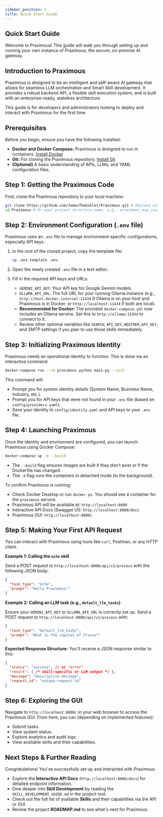```yaml
---
sidebar_position: 1
title: Quick Start Guide
---
```


## Quick Start Guide

Welcome to Praximous! This guide will walk you through setting up and running your own instance of Praximous, the secure, on-premise AI gateway.

## Introduction to Praximous

Praximous is designed to be an intelligent and self-aware AI gateway that allows for seamless LLM orchestration and Smart Skill development. It provides a robust backend API, a flexible skill execution system, and is built with an enterprise-ready, stateless architecture.

This guide is for developers and administrators looking to deploy and interact with Praximous for the first time.

## Prerequisites

Before you begin, ensure you have the following installed:

* **Docker and Docker Compose:** Praximous is designed to run in containers. [Install Docker](https://docs.docker.com/get-docker/)
* **Git:** For cloning the Praximous repository. [Install Git](https://git-scm.com/book/en/v2/Getting-Started-Installing-Git)
* **(Optional)** A basic understanding of APIs, LLMs, and YAML configuration files.

## Step 1: Getting the Praximous Code

First, clone the Praximous repository to your local machine:

```bash
git clone https://github.com/JamesTheGiblet/Praximous.git # Replace with your actual repository URL
cd Praximous # Or your project directory name, e.g., praximous_mvp_scaffold
```

## Step 2: Environment Configuration (`.env` file)

Praximous uses an `.env` file to manage environment-specific configurations, especially API keys.

1. In the root of the cloned project, copy the template file:

    ```bash
    cp .env.template .env
    ```

2. Open the newly created `.env` file in a text editor.
3. Fill in the required API keys and URLs:
    * `GEMINI_API_KEY`: Your API key for Google Gemini models.
    * `OLLAMA_API_URL`: The full URL for your running Ollama instance (e.g., `http://host.docker.internal:11434` if Ollama is on your host and Praximous is in Docker, or `http://localhost:11434` if both are local).
    * **Recommended for Docker:** The provided `docker-compose.yml` now includes an Ollama service. Set this to `http://ollama:11434` to connect to it.
    * Review other optional variables like `SEARCH_API_KEY`, `WEATHER_API_KEY`, and SMTP settings if you plan to use those skills immediately.

## Step 3: Initializing Praximous Identity

Praximous needs an operational identity to function. This is done via an interactive command:

```bash
docker-compose run --rm praximous python main.py --init
```

This command will:

* Prompt you for system identity details (System Name, Business Name, Industry, etc.).
* Prompt you for API keys that were not found in your `.env` file (based on `config/providers.yaml`).
* Save your identity to `config/identity.yaml` and API keys to your `.env` file.

## Step 4: Launching Praximous

Once the identity and environment are configured, you can launch Praximous using Docker Compose:

```bash
docker-compose up -d --build
```

* The `--build` flag ensures images are built if they don't exist or if the Dockerfile has changed.
* The `-d` flag runs the containers in detached mode (in the background).

To confirm Praximous is running:

* Check Docker Desktop or run `docker ps`. You should see a container for the `praximous` service.
* Praximous API will be available at: `http://localhost:8000`
* Interactive API Docs (Swagger UI): `http://localhost:8000/docs`
* Praximous GUI: `http://localhost:8000/`

## Step 5: Making Your First API Request

You can interact with Praximous using tools like `curl`, Postman, or any HTTP client.

**Example 1: Calling the `echo` skill**

Send a POST request to `http://localhost:8000/api/v1/process` with the following JSON body:

```json
{
  "task_type": "echo",
  "prompt": "Hello Praximous!"
}
```

**Example 2: Calling an LLM task (e.g., `default_llm_tasks`)**

Ensure your `GEMINI_API_KEY` or `OLLAMA_API_URL` is correctly set up.
Send a POST request to `http://localhost:8000/api/v1/process` with:

```json
{
  "task_type": "default_llm_tasks",
  "prompt": "What is the capital of France?"
}
```

**Expected Response Structure:**
You'll receive a JSON response similar to this:

```json
{
  "status": "success", // or "error"
  "result": { /* skill-specific or LLM output */ },
  "message": "Descriptive message",
  "request_id": "unique-request-id"
}
```

## Step 6: Exploring the GUI

Navigate to `http://localhost:8000/` in your web browser to access the Praximous GUI. From here, you can (depending on implemented features):

* Submit tasks.
* View system status.
* Explore analytics and audit logs.
* View available skills and their capabilities.

## Next Steps & Further Reading

Congratulations! You've successfully set up and interacted with Praximous.

* Explore the **Interactive API Docs** (`http://localhost:8000/docs`) for detailed endpoint information.
* Dive deeper into **Skill Development** by reading the `SKILL_DEVELOPMENT_GUIDE.md` in the project root.
* Check out the full list of available **Skills** and their capabilities via the API or GUI.
* Review the project **ROADMAP.md** to see what's next for Praximous.
